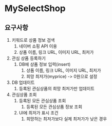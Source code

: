 # MySelectShop

## 요구사항
1. 키워드로 상품 정보 검색
   1. 네이버 쇼핑 API 이용
   2. 상품 이름, 링크 URL, 이미지 URL, 최저가
2. 관심 상품 등록하기
    1. DB에 상품 정보 입력(insert)
       1. 상품 이름, 링크 URL, 이미지 URL, 최저가
       2. 희망 최저가(myprice) -> 0원으로 설정
3. DB 업데이트
   1. 등록된 관심상품의 희망 최저가만 업데이트
4. 관심상품 조회
   1. 등록된 모든 관심상품 조회
      1. 등록된 모든 관심상품 정보 조회
   2. UI에 최저가 표시 조건
      1. 희망하는 최저가보다 실제 최저가가 낮은 경우

